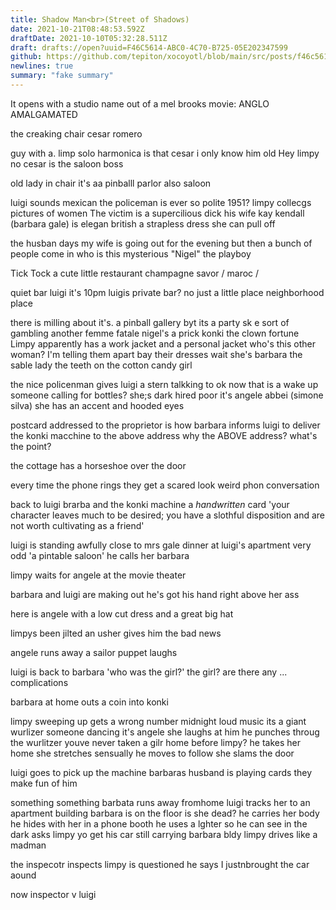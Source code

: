 ```yaml
---
title: Shadow Man<br>(Street of Shadows)
date: 2021-10-21T08:48:53.592Z
draftDate: 2021-10-10T05:32:28.511Z
draft: drafts://open?uuid=F46C5614-ABC0-4C70-B725-05E202347599
github: https://github.com/tepiton/xocoyotl/blob/main/src/posts/f46c5614-abc0-4c70-b725-05e202347599.md
newlines: true
summary: "fake summary"
---
```

It opens with a studio name out of a mel brooks movie:
ANGLO AMALGAMATED

the creaking chair
cesar romero

guy with a. limp
solo harmonica
is that cesar
i only know him old
Hey limpy
no cesar is the saloon boss
<!-- excerpt -->
old lady in chair
it's aa pinballl parlor
also saloon
<!-- excerpt -->
luigi sounds mexican
the policeman is ever so polite
1951?
limpy collecgs pictures of women
The victim is a supercilious dick
his wife kay kendall (barbara gale)
is elegan british
a strapless dress she can pull off


the husban days my wife is going out for the evening
but then a bunch of people come in
who is this mysterious "Nigel"
the playboy

Tick Tock a cute little restaurant
champagne
savor / maroc /

quiet bar
luigi
it's 10pm
luigis private bar?
no just a little place
neighborhood place

there is milling about
it's. a pinball gallery
byt its a party
sk e sort of gambling
another femme fatale
nigel's a prick
konki the clown
fortune
Limpy apparently has
a work jacket and a personal jacket
who's this other woman?
I'm telling them apart bay their dresses
wait she's barbara the sable lady
the teeth on the cotton candy girl

the nice policenman gives luigi a stern talkking to
ok now that is a wake up
someone calling for bottles?
she;s dark hired
poor
it's angele abbei (simone silva)
she has an accent
and hooded eyes

postcard addressed to the proprietor
is how barbara informs luigi to deliver
the konki macchine to the above address
why the ABOVE address?
what's the point?

the cottage
has a horseshoe over the door

every time the phone rings
they get a scared look
weird phon conversation

back to luigi brarba and the konki machine
a _handwritten_ card
'your character leaves
much to be desired;
you have a slothful
disposition and are
not worth cultivating
as a friend'

luigi is standing awfully close to mrs gale
dinner at luigi's apartment
very odd
'a pintable saloon'
he calls her barbara

limpy waits for angele
at the movie theater

barbara and luigi
are making out
he's got his hand right
above her ass

here is angele
with a low cut dress
and a great big hat

limpys been jilted
an usher gives him the bad news

angele runs away
a sailor puppet laughs

luigi is back to barbara
'who was the girl?'
the girl?
are there any ... complications

barbara at home
outs a coin into konki

limpy sweeping up
gets a wrong number
midnight
loud music
its a giant wurlizer
someone dancing
it's angele
she laughs at him
he punches throug the wurlitzer
youve never taken a gilr home before limpy?
he takes her home
she stretches sensually
he moves to follow
she slams the door

luigi goes to pick up the machine
barbaras husband is playing cards
they make fun of him

something something
barbata runs away fromhome
luigi tracks her to
an apartment building
barbara is on the floor
is she dead?
he carries her body
he hides with her in a phone booth
he uses a lghter so he can see in the dark
asks limpy yo get his car
still carrying barbara bldy
limpy drives like a madman

the inspecotr inspects
limpy is questioned
he says I justnbrought the car aound

now inspector v luigi

